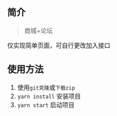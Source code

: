 ## 简介

> 商城+论坛

仅实现简单页面，可自行更改加入接口

## 使用方法

1. 使用`git克隆`或`下载zip`
2. `yarn install`  安装项目
3. `yarn start` 启动项目


